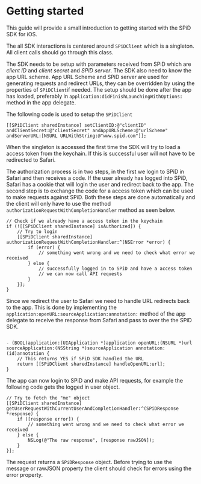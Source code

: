 Getting started
==========

This guide will provide a small introduction to getting started with the SPiD SDK for iOS.

The all SDK interactions is centered around `SPiDClient` which is a singleton. All client calls should go through this class.

The SDK needs to be setup with parameters received from SPiD which are _client ID_ and _client secret_ and _SPiD server_. The SDK also need to know the app URL scheme.
App URL Scheme and SPiD server are used for generating requests and redirect URLs, they can be overridden by using the properties of `SPiDClient`if needed.
The setup should be done after the app has loaded, preferably in `application:didFinishLaunchingWithOptions:` method in the app delegate.

The following code is used to setup the `SPiDClient`
<pre><code>[[SPiDClient sharedInstance] setClientID:@"clientID" andClientSecret:@"clientSecret" andAppURLScheme:@"urlScheme" andServerURL:[NSURL URLWithString:@"www.spid.com"]];</code></pre>

When the singleton is accessed the first time the SDK will try to load a access token from the keychain. If this is successful user will not have to be redirected to Safari.

The authorization process is in two steps, in the first we login to SPiD in Safari and then receives a code. If the user already has logged into SPiD, Safari has a cookie that will login the user and redirect back to the app.
The second step is to exchange the code for a access token which can be used to make requests against SPiD.
Both these steps are done automatically and the client will only have to use the method `authorizationRequestWithCompletionHandler` method as seen below.

<pre><code>// Check if we already have a access token in the keychain
if (![[SPiDClient sharedInstance] isAuthorized]) {
    // Try to login
    [[SPiDClient sharedInstance] authorizationRequestWithCompletionHandler:^(NSError *error) {
        if (error) {
            // something went wrong and we need to check what error we received
        } else {
            // successfully logged in to SPiD and have a access token
            // we can now call API requests
        }
    }];
}
</code></pre>

Since we redirect the user to Safari we need to handle URL redirects back to the app. This is done by implementing the `application:openURL:sourceApplication:annotation:` method of the app delegate
to receive the response from Safari and pass to over the the SPiD SDK.

<pre><code>
- (BOOL)application:(UIApplication *)application openURL:(NSURL *)url sourceApplication:(NSString *)sourceApplication annotation:(id)annotation {
    // This returns YES if SPiD SDK handled the URL
    return [[SPiDClient sharedInstance] handleOpenURL:url];
}
</code></pre>

The app can now login to SPiD and make API requests, for example the following code gets the logged in user object.

<pre><code>// Try to fetch the "me" object
[[SPiDClient sharedInstance] getUserRequestWithCurrentUserAndCompletionHandler:^(SPiDResponse *response) {
    if ([response error]) {
        // something went wrong and we need to check what error we received
    } else {
        NSLog(@"The raw response", [response rawJSON]);
    }
}];
</code></pre>

The request returns a `SPiDResponse` object. Before trying to use the message or rawJSON property the client should check for errors using the error property.